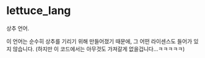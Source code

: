 # lettuce_lang
상추 언어.

이 언어는 순수히 상추를 기리기 위해 만들어졌기 때문에, 그 어떤 라이센스도 들어가 있지 않습니다.
(하지만 이 코드에서는 아무것도 가져갈게 없을겁니다...ㅋㅋㅋㅋㅋ)
